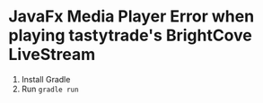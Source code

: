# JavaFx Media Player Error when playing tastytrade's BrightCove LiveStream

1. Install Gradle
2. Run `gradle run`
